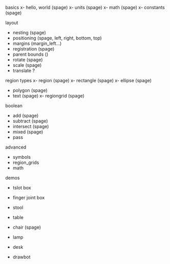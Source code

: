 basics
x- hello, world (spage)
x- units (spage)
x- math (spage)
x- constants (spage)

layout
- nesting (spage)
- positioning (spage, left, right, bottom, top)
- margins (margin_left...)
- registration (spage)
- parent bounds ()
- rotate (spage)
- scale (spage)
- translate ?

region types
x- region (spage)
x- rectangle (spage)
x- ellipse (spage)
- polygon (spage)
- text (spage)
x- regiongrid (spage)

boolean
- add (spage)
- subtract (spage)
- intersect (spage)
- mixed (spage)
- pass

advanced
- symbols
- region_grids
- math

demos
- tslot box
- finger joint box
- stool
- table
- chair (spage)

- lamp
- desk
- drawbot
